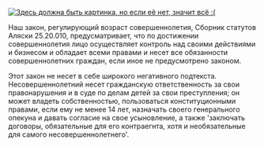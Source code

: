 [![Здесь должна быть картинка, но если её нет, значит всё :(](https://static.wikia.nocookie.net/23292e4e-dcf2-434e-958e-effe8592aaf7/scale-to-width/755)](https://static.wikia.nocookie.net/23292e4e-dcf2-434e-958e-effe8592aaf7/scale-to-width/755)

Наш закон, регулирующий возраст совершеннолетия, Сборник статутов Аляски 25.20.010, предусматривает, что по достижении совершеннолетия лицо осуществляет контроль над своими действиями и бизнесом и обладает всеми правами и несет все обязанности совершеннолетних граждан, если иное не предусмотрено законом.

Этот закон не несет в себе широкого негативного подтекста. Несовершеннолетний несет гражданскую ответственность за свои правонарушения и в суде по делам детей за свои преступления; он может владеть собственностью, пользоваться конституционными правами, если ему не менее 14 лет, назначать своего генерального опекуна и давать согласие на свое усыновление, а также 'заключать договоры, обязательные для его контраегнта, хотя и необязательные для самого несовершеннолетнего'.
